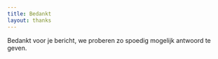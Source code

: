 ```yaml
---
title: Bedankt
layout: thanks
---
```


Bedankt voor je bericht, we proberen zo spoedig mogelijk antwoord te geven.